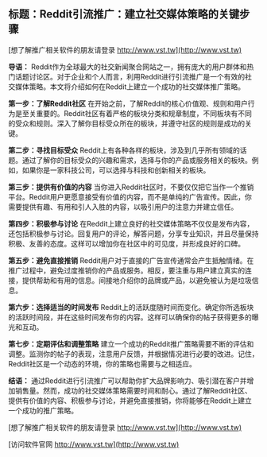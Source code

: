 ## **标题：Reddit引流推广：建立社交媒体策略的关键步骤**

[想了解推广相关软件的朋友请登录 http://www.vst.tw](http://www.vst.tw)

**导语：**
Reddit作为全球最大的社交新闻聚合网站之一，拥有庞大的用户群体和热门话题讨论区。对于企业和个人而言，利用Reddit进行引流推广是一个有效的社交媒体策略。本文将介绍如何在Reddit上建立一个成功的社交媒体推广策略。

**第一步：了解Reddit社区**
在开始之前，了解Reddit的核心价值观、规则和用户行为是至关重要的。Reddit社区有着严格的板块分类和规章制度，不同板块有不同的受众和规则。深入了解你目标受众所在的板块，并遵守社区的规则是成功的关键。

**第二步：寻找目标受众**
Reddit上有各种各样的板块，涉及到几乎所有领域的话题。通过了解你的目标受众的兴趣和需求，选择与你的产品或服务相关的板块。例如，如果你是一家科技公司，可以选择与科技和创新相关的板块。

**第三步：提供有价值的内容**
当你进入Reddit社区时，不要仅仅把它当作一个推销平台。Reddit用户更愿意接受有价值的内容，而不是单纯的广告宣传。因此，你需要提供有趣、有用和引人入胜的内容，以吸引用户的注意力并建立信任。

**第四步：积极参与讨论**
在Reddit上建立良好的社交媒体策略不仅仅是发布内容，还包括积极参与讨论。回复用户的评论，解答问题，分享专业知识，并且尽量保持积极、友善的态度。这样可以增加你在社区中的可见度，并形成良好的口碑。

**第五步：避免直接推销**
Reddit用户对于直接的广告宣传通常会产生抵触情绪。在推广过程中，避免过度推销你的产品或服务。相反，要注重与用户建立真实的连接，提供帮助和有用的信息。间接地介绍你的品牌或产品，以避免被认为是垃圾信息。

**第六步：选择适当的时间发布**
Reddit上的活跃度随时间而变化。确定你所选板块的活跃时间段，并在这些时间发布你的内容。这样可以确保你的帖子获得更多的曝光和互动。

**第七步：定期评估和调整策略**
建立一个成功的Reddit推广策略需要不断的评估和调整。监测你的帖子的表现，注意用户反馈，并根据情况进行必要的改进。记住，Reddit社区是一个动态的环境，你的策略也需要与之相适应。

**结语：**
通过Reddit进行引流推广可以帮助你扩大品牌影响力、吸引潜在客户并增加销售量。然而，成功的社交媒体策略需要时间和耐心。通过了解Reddit社区、提供有价值的内容、积极参与讨论，并避免直接推销，你将能够在Reddit上建立一个成功的推广策略。

[想了解推广相关软件的朋友请登录 http://www.vst.tw](http://www.vst.tw)


[访问软件官网 http://www.vst.tw](http://www.vst.tw)
